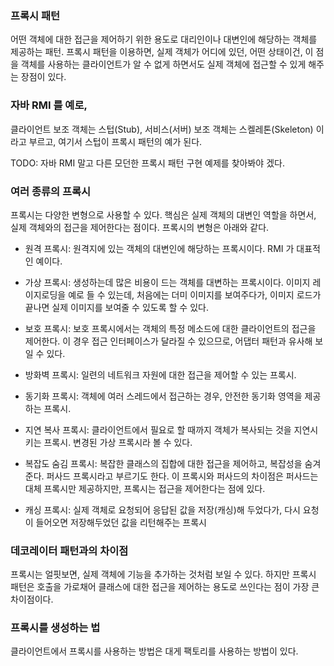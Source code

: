 ### 프록시 패턴
어떤 객체에 대한 접근을 제어하기 위한 용도로 대리인이나 대변인에 해당하는 객체를 제공하는 패턴. 프록시 패턴을 이용하면, 실제 객체가 어디에 있던, 어떤 상태이건, 이 점을 객체를 사용하는 클라이언트가 알 수 없게 하면서도 실제 객체에 접근할 수 있게 해주는 장점이 있다.

### 자바 RMI 를 예로,
클라이언트 보조 객체는 스텁(Stub), 서비스(서버) 보조 객체는 스켈레톤(Skeleton) 이라고 부르고, 여기서 스텁이 프록시 패턴의 예가 된다.

TODO: 자바 RMI 말고 다른 모던한 프록시 패턴 구현 예제를 찾아봐야 겠다.

### 여러 종류의 프록시
프록시는 다양한 변형으로 사용할 수 있다. 핵심은 실제 객체의 대변인 역할을 하면서, 실제 객체와의 접근을 제어한다는 점이다. 프록시의 변형은 아래와 같다.
* 원격 프록시: 원격지에 있는 객체의 대변인에 해당하는 프록시이다. RMI 가 대표적인 예이다.

* 가상 프록시: 생성하는데 많은 비용이 드는 객체를 대변하는 프록시이다. 이미지 레이지로딩을 예로 들 수 있는데, 처음에는 더미 이미지를 보여주다가, 이미지 로드가 끝나면 실제 이미지를 보여줄 수 있도록 할 수 있다. 

* 보호 프록시: 보호 프록시에서는 객체의 특정 메소드에 대한 클라이언트의 접근을 제어한다. 이 경우 접근 인터페이스가 달라질 수 있으므로, 어댑터 패턴과 유사해 보일 수 있다.

* 방화벽 프록시: 일련의 네트워크 자원에 대한 접근을 제어할 수 있는 프록시.

* 동기화 프록시: 객체에 여러 스레드에서 접근하는 경우, 안전한 동기화 영역을 제공하는 프록시.

* 지연 복사 프록시: 클라이언트에서 필요로 할 때까지 객체가 복사되는 것을 지연시키는 프록시. 변경된 가상 프록시라 볼 수 있다.

* 복잡도 숨김 프록시: 복잡한 클래스의 집합에 대한 접근을 제어하고, 복잡성을 숨겨준다. 퍼사드 프록시라고 부르기도 한다. 이 프록시와 퍼사드의 차이점은 퍼사드는 대체 프록시만 제공하지만, 프록시는 접근을 제어한다는 점에 있다.

* 캐싱 프록시: 실제 객체로 요청되어 응답된 값을 저장(캐싱)해 두었다가, 다시 요청이 들어오면 저장해두었던 값을 리턴해주는 프록시

### 데코레이터 패턴과의 차이점
프록시는 얼핏보면, 실제 객체에 기능을 추가하는 것처럼 보일 수 있다. 하지만 프록시 패턴은 호출을 가로채어 클래스에 대한 접근을 제어하는 용도로 쓰인다는 점이 가장 큰 차이점이다. 

### 프록시를 생성하는 법
클라이언트에서 프록시를 사용하는 방법은 대게 팩토리를 사용하는 방법이 있다.
